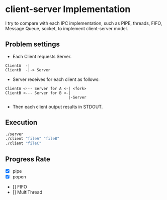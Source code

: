 # client-server Implementation

I try to compare with each IPC implementation, such as PIPE, threads, FIFO, Message Queue, socket, to implement client-server model.

## Problem settings

+ Each Client requests Server.

```
ClientA  -|
ClientB  -|-> Server
```

+ Server receives for each client as follows:

```
ClientA <--- Server for A <-| <fork>
ClientB <--- Server for B <-| 
                            |-Server
```

+ Then each client output results in STDOUT.

## Execution

```bash
./server 
./client "fileA" "fileB"
./client "fileC"
```

## Progress Rate


+ [x] pipe
+ [x] popen
+ [] FIFO
+ [] MultiThread
